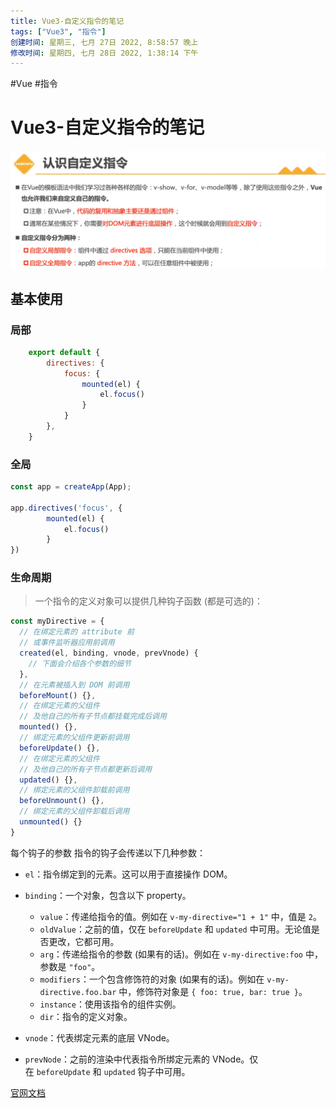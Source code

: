 ```yaml
---
title: Vue3-自定义指令的笔记
tags: ["Vue3", "指令"]
创建时间: 星期三, 七月 27日 2022, 8:58:57 晚上
修改时间: 星期四, 七月 28日 2022, 1:38:14 下午
---
```

#Vue #指令

# Vue3-自定义指令的笔记

![](https://raw.githubusercontent.com/Hbisedm/my-blob-picGo/main/img/202206151450583.png)

## 基本使用
### 局部
```js
	export default {
		directives: {
            focus: {
                mounted(el) {
                    el.focus()
                }
            }
        },
	}
```
### 全局
```js
const app = createApp(App);

app.directives('focus', {
		mounted(el) {
        	el.focus()
        }
})

```

### 生命周期
> 一个指令的定义对象可以提供几种钩子函数 (都是可选的)：
```js
const myDirective = {
  // 在绑定元素的 attribute 前
  // 或事件监听器应用前调用
  created(el, binding, vnode, prevVnode) {
    // 下面会介绍各个参数的细节
  },
  // 在元素被插入到 DOM 前调用
  beforeMount() {},
  // 在绑定元素的父组件
  // 及他自己的所有子节点都挂载完成后调用
  mounted() {},
  // 绑定元素的父组件更新前调用
  beforeUpdate() {},
  // 在绑定元素的父组件
  // 及他自己的所有子节点都更新后调用
  updated() {},
  // 绑定元素的父组件卸载前调用
  beforeUnmount() {},
  // 绑定元素的父组件卸载后调用
  unmounted() {}
}
```
每个钩子的参数
指令的钩子会传递以下几种参数：

- `el`：指令绑定到的元素。这可以用于直接操作 DOM。

- `binding`：一个对象，包含以下 property。

    - `value`：传递给指令的值。例如在 `v-my-directive="1 + 1"` 中，值是 `2`。
    - `oldValue`：之前的值，仅在 `beforeUpdate` 和 `updated` 中可用。无论值是否更改，它都可用。
    - `arg`：传递给指令的参数 (如果有的话)。例如在 `v-my-directive:foo` 中，参数是 `"foo"`。
    - `modifiers`：一个包含修饰符的对象 (如果有的话)。例如在 `v-my-directive.foo.bar` 中，修饰符对象是 `{ foo: true, bar: true }`。
    - `instance`：使用该指令的组件实例。
    - `dir`：指令的定义对象。
- `vnode`：代表绑定元素的底层 VNode。

- `prevNode`：之前的渲染中代表指令所绑定元素的 VNode。仅在 `beforeUpdate` 和 `updated` 钩子中可用。


[官网文档](https://staging-cn.vuejs.org/guide/reusability/custom-directives.html#directive-hooks)